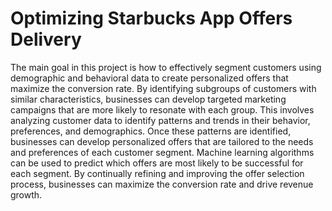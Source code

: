 # Optimizing Starbucks App Offers Delivery

The main goal in this project is how to effectively segment customers using demographic and behavioral data to create personalized offers that maximize the conversion rate. By identifying subgroups of customers with similar characteristics, businesses can develop targeted marketing campaigns that are more likely to resonate with each group. This involves analyzing customer data to identify patterns and trends in their behavior, preferences, and demographics. Once these patterns are identified, businesses can develop personalized offers that are tailored to the needs and preferences of each customer segment. Machine learning algorithms can be used to predict which offers are most likely to be successful for each segment. By continually refining and improving the offer selection process, businesses can maximize the conversion rate and drive revenue growth.
